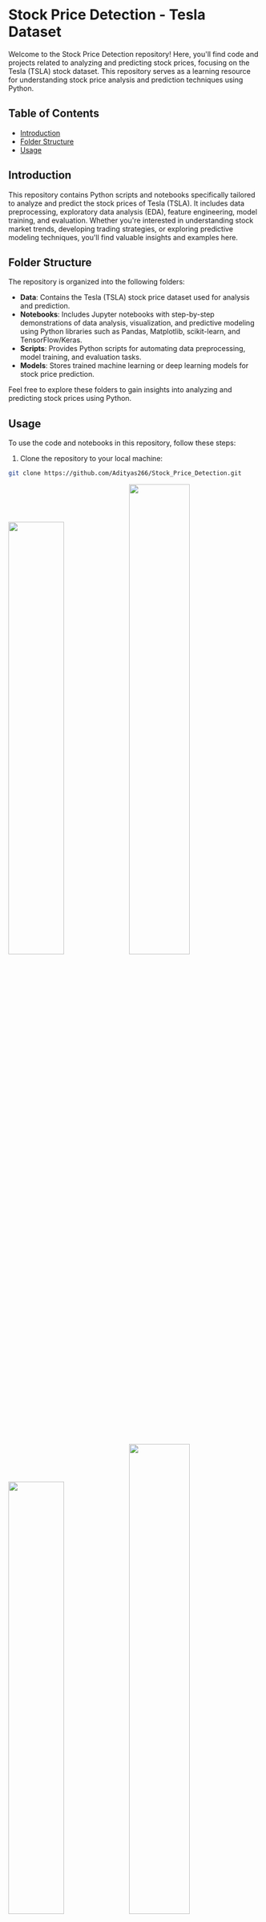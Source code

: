 # Stock Price Detection - Tesla Dataset

Welcome to the Stock Price Detection repository! Here, you'll find code and projects related to analyzing and predicting stock prices, focusing on the Tesla (TSLA) stock dataset. This repository serves as a learning resource for understanding stock price analysis and prediction techniques using Python.

## Table of Contents

- [Introduction](#introduction)
- [Folder Structure](#folder-structure)
- [Usage](#usage)

## Introduction

This repository contains Python scripts and notebooks specifically tailored to analyze and predict the stock prices of Tesla (TSLA). It includes data preprocessing, exploratory data analysis (EDA), feature engineering, model training, and evaluation. Whether you're interested in understanding stock market trends, developing trading strategies, or exploring predictive modeling techniques, you'll find valuable insights and examples here.

## Folder Structure

The repository is organized into the following folders:

- **Data**: Contains the Tesla (TSLA) stock price dataset used for analysis and prediction.
- **Notebooks**: Includes Jupyter notebooks with step-by-step demonstrations of data analysis, visualization, and predictive modeling using Python libraries such as Pandas, Matplotlib, scikit-learn, and TensorFlow/Keras.
- **Scripts**: Provides Python scripts for automating data preprocessing, model training, and evaluation tasks.
- **Models**: Stores trained machine learning or deep learning models for stock price prediction.

Feel free to explore these folders to gain insights into analyzing and predicting stock prices using Python.

## Usage

To use the code and notebooks in this repository, follow these steps:

1. Clone the repository to your local machine:

```bash
git clone https://github.com/Adityas266/Stock_Price_Detection.git
```
<div align="left">
  <div>
<img src="https://github.com/Adityas266/Stock_Price_Detection/assets/108875499/9e3d6243-fbde-4cf2-8102-10afea664f9e" width="47%">
<img src="https://github.com/Adityas266/Stock_Price_Detection/assets/108875499/d823871d-a220-4b1b-a1cd-ad10b968f463"  width="49%">
  </div>
  <div>
<img src="https://github.com/Adityas266/Stock_Price_Detection/assets/108875499/80a9667c-1ace-4127-98f8-5b5983f35135"  width="47%">
<img src="https://github.com/Adityas266/Stock_Price_Detection/assets/108875499/3b5fcbf2-565d-42a5-a88b-c9f8fc08573c"  width="49%">
  </div>
  <div>
<img src="https://github.com/Adityas266/Stock_Price_Detection/assets/108875499/8eb81d39-6fbe-4f83-a131-e3c55f8f4a1c"  width="47%">
<img src="https://github.com/Adityas266/Stock_Price_Detection/assets/108875499/c070d2a3-3cdb-404b-9f12-a5b3d4edcb92"  width="49%">
  </div>
</div>




